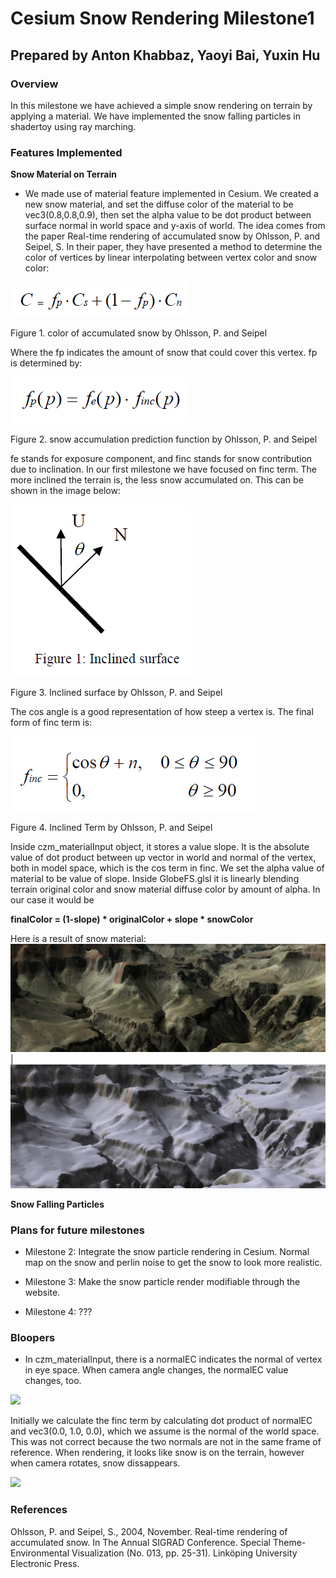 # Cesium Snow Rendering Milestone1

## Prepared by Anton Khabbaz, Yaoyi Bai, Yuxin Hu

### Overview

In this milestone we have achieved a simple snow rendering on terrain by applying a material. We have implemented the snow falling particles in shadertoy using ray marching.

### Features Implemented

**Snow Material on Terrain**

* We made use of material feature implemented in Cesium. We created a new snow material, and set the diffuse color of the material to be vec3(0.8,0.8,0.9), then set the alpha value to be dot product between surface normal in world space and y-axis of world. The idea comes from the paper Real-time rendering of accumulated snow by Ohlsson, P. and Seipel, S. In their paper, they have presented a method to determine the color of vertices by linear interpolating between vertex color and snow color:

![](/image/FullSnowEquation.PNG)
<p>Figure 1. color of accumulated snow by Ohlsson, P. and Seipel</p>

Where the fp indicates the amount of snow that could cover this vertex. fp is determined by:

![](/image/SnowAccumulatePredictionFuntion.PNG)
<p>Figure 2. snow accumulation prediction function by Ohlsson, P. and Seipel</p>

fe stands for exposure component, and finc stands for snow contribution due to inclination. In our first milestone we have focused on finc term. The more inclined the terrain is, the less snow accumulated on. This can be shown in the image below:

![](/image/SnowAccumulationFunctionInclined.PNG)
<p>Figure 3. Inclined surface by Ohlsson, P. and Seipel</p>

The cos angle is a good representation of how steep a vertex is. The final form of finc term is:

![](/image/SnowAccumulationFuncInclinedEquation.PNG)
<p>Figure 4. Inclined Term by Ohlsson, P. and Seipel</p>

Inside czm_materialInput object, it stores a value slope. It is the absolute value of dot product between up vector in world and normal of the vertex, both in model space, which is the cos term in finc. We set the alpha value of material to be value of slope. Inside GlobeFS.glsl it is linearly blending terrain original color and snow material diffuse color by amount of alpha. In our case it would be 

**finalColor = (1-slope) * originalColor + slope * snowColor** 

Here is a result of snow material:
![Grand Canyon Without Snow](/image/GrandCanyonNoSnow17Nov.PNG)  |  ![Grand Canyon With Snow](/image/GrandCanyonWithSnow.PNG)

**Snow Falling Particles**

### Plans for future milestones

* Milestone 2: Integrate the snow particle rendering in Cesium. Normal map on the snow and perlin noise to get the snow to look more realistic. 

* Milestone 3: Make the snow particle render modifiable through the website.

* Milestone 4: ???

### Bloopers
* In czm_materialInput, there is a normalEC indicates the normal of vertex in eye space. When camera angle changes, the normalEC value changes, too.

![](/image/TerrainNormalEyeSpace.gif)

Initially we calculate the finc term by calculating dot product of normalEC and vec3(0.0, 1.0, 0.0), which we assume is the normal of the world space. This was not correct because the two normals are not in the same frame of reference. When rendering, it looks like snow is on the terrain, however when camera rotates, snow dissappears. 

![](/image/SnowRenderBlooper.gif)

### References

Ohlsson, P. and Seipel, S., 2004, November. Real-time rendering of accumulated snow. In The Annual SIGRAD Conference. Special Theme-Environmental Visualization (No. 013, pp. 25-31). Linköping University Electronic Press.


